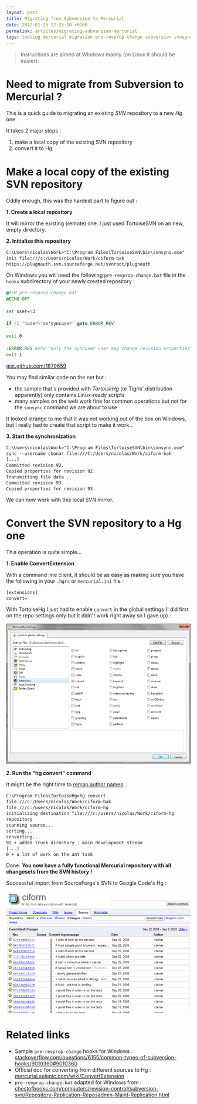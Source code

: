 ```yaml
---
layout: post
title: Migrating from Subversion to Mercurial
date: 2012-01-25 22:25:10 +0100
permalink: articles/migrating-subversion-mercurial
tags: tooling mercurial migration pre-revprop-change subversion svnsync
---
```

> Instructions are aimed at Windows mainly (on Linux it should be easier).

# Need to migrate from Subversion to Mercurial ?

This is a quick guide to migrating an existing _SVN_ repository to a new _Hg_ one.

It takes 2 major steps :

1. make a local copy of the existing SVN repository
2. convert it to Hg

# Make a local copy of the existing SVN repository

Oddly enough, this was the hardest part to figure out :

**1. Create a local repository**

It will mirror the existing (remote) one. I just used TortoiseSVN on an new, empty directory.

**2. Initialize this repository**

    C:\Users\nicolas\Work>"C:\Program Files\TortoiseSVN\bin\svnsync.exe" init file:///c:/Users/nicolas/Work/ciform-bak https://plugnauth.svn.sourceforge.net/svnroot/plugnauth

On Windows you will need the following `pre-revprop-change.bat` file in the `hooks` subdirectory of your newly created repository :

```bat
@REM pre-revprop-change.bat
@ECHO OFF

set user=%3

if /I '%user%'=='syncuser' goto ERROR_REV

exit 0

:ERROR_REV echo "Only the syncuser user may change revision properties" >&2
exit 1
```
[gist.github.com/1679659](https://gist.github.com/1679659)

You may find similar code on the net but :

- the sample that's provided with _TortoiseHg_ (or Tigris' distribution apparently) only contains Linux-ready scripts
- many samples on the web work fine for common operations but not for the `svnsync` command we are about to use

It looked strange to me that it was not working out of the box on Windows, but I really had to create that script to make it work...

**3. Start the synchronization**

    C:\Users\nicolas\Work>"C:\Program Files\TortoiseSVN\bin\svnsync.exe" sync --username cbonar file:///C:/Users/nicolas/Work/ciform-bak
    [...]
    Committed revision 92.
    Copied properties for revision 92.
    Transmitting file data .
    Committed revision 93.
    Copied properties for revision 93.

We can now work with this local SVN mirror.


# Convert the SVN repository to a Hg one

This operation is quite simple...

**1. Enable ConvertExtension**

With a command line client, it should be as easy as making sure you have the following in your `.hgrc` or `mercurial.ini` file :

    [extensions]
    convert=

With TortoiseHg I just had to enable `convert` in the global settings (I did first on the repo settings only but it didn't work right away so I gave up) :

![ConvertExtension enabled in TortoiseHg](/assets/blog/TortoiseHg-ConvertExtension.png)

**2. Run the "hg convert" command**

It might be the right time to [remap author names](http://mercurial.selenic.com/wiki/ConvertExtension#A--authors)...

    C:\Program Files\TortoiseHg>hg convert file:///c:/Users/nicolas/Work/ciform-bak file:///c:/users/nicolas/Work/ciform-hg
    initializing destination file:///c:/users/nicolas/Work/ciform-hg repository
    scanning source...
    sorting...
    converting...
    92 + added trunk directory : main development stream
    [...]
    0 + a lot of work on the ant task

Done. **You now have a fully functional Mercurial repository with all changesets from the SVN history !**


Successful import from SourceForge's SVN to Google Code's Hg :

![Sample project imported from Sourceforge's SVN to Google code's Hg](/assets/blog/svn2hg-googlecode.png)

# Related links

- Sample `pre-revprop-change` hooks for Windows : [stackoverflow.com/questions/6155/common-types-of-subversion-hooks/9010360#9010360](http://stackoverflow.com/questions/6155/common-types-of-subversion-hooks/9010360#9010360)
- Official doc for converting from different sources to Hg : [mercurial.selenic.com/wiki/ConvertExtension](http://mercurial.selenic.com/wiki/ConvertExtension)
- `pre-revprop-change.bat` adapted for Windows from  : [chestofbooks.com/computers/revision-control/subversion-svn/Repository-Replication-Reposadmin-Maint-Replication.html](http://chestofbooks.com/computers/revision-control/subversion-svn/Repository-Replication-Reposadmin-Maint-Replication.html)
